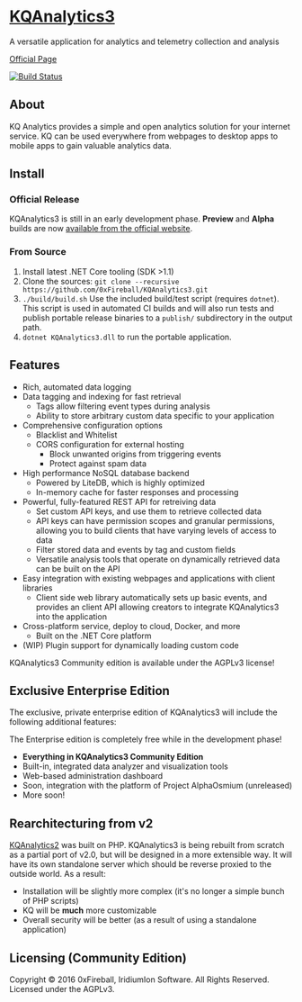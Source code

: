 
# [KQAnalytics3](https://git.io/kq3)

A versatile application for analytics and telemetry collection and analysis

[Official Page](https://iridiumion.xyz/#/projects/kqanalytics3)

[![Build Status](https://travis-ci.org/0xFireball/KQAnalytics3.svg?branch=master)](https://travis-ci.org/0xFireball/KQAnalytics3)

## About

KQ Analytics provides a simple and open analytics solution for your internet service.
KQ can be used everywhere from webpages to desktop apps to mobile apps to gain valuable analytics data.

## Install

### Official Release

KQAnalytics3 is still in an early development phase.
**Preview** and **Alpha** builds are now
[available from the official website](https://iridiumion.xyz/#/projects/kqanalytics3).

### From Source

1. Install latest .NET Core tooling (SDK >1.1)
1. Clone the sources: `git clone --recursive https://github.com/0xFireball/KQAnalytics3.git`
1. `./build/build.sh` Use the included build/test script (requires `dotnet`). This
  script is used in automated CI builds and will also run tests and publish portable release binaries
  to a `publish/` subdirectory in the output path.
1. `dotnet KQAnalytics3.dll` to run the portable application.

## Features

- Rich, automated data logging
- Data tagging and indexing for fast retrieval
  - Tags allow filtering event types during analysis
  - Ability to store arbitrary custom data specific to your application
- Comprehensive configuration options
  - Blacklist and Whitelist
  - CORS configuration for external hosting
    - Block unwanted origins from triggering events
    - Protect against spam data
- High performance NoSQL database backend
  - Powered by LiteDB, which is highly optimized
  - In-memory cache for faster responses and processing
- Powerful, fully-featured REST API for retreiving data
  - Set custom API keys, and use them to retrieve collected data
  - API keys can have permission scopes and granular permissions,
    allowing you to build clients that have varying levels of access to data
  - Filter stored data and events by tag and custom fields
  - Versatile analysis tools that operate on dynamically retrieved data
  can be built on the API
- Easy integration with existing webpages and applications with client libraries
  - Client side web library automatically sets up basic events, and provides
  an client API allowing creators to integrate KQAnalytics3 into the application
- Cross-platform service, deploy to cloud, Docker, and more
  - Built on the .NET Core platform
- (WIP) Plugin support for dynamically loading custom code

KQAnalytics3 Community edition is available under the AGPLv3 license!

## Exclusive Enterprise Edition

The exclusive, private enterprise edition of KQAnalytics3 will include the following additional features:

The Enterprise edition is completely free while in the development phase!

- **Everything in KQAnalytics3 Community Edition**
- Built-in, integrated data analyzer and visualization tools
- Web-based administration dashboard
- Soon, integration with the platform of Project AlphaOsmium (unreleased)
- More soon!

## Rearchitecturing from v2

[KQAnalytics2](https://github.com/exaphaser/KQAnalytics)
was built on PHP.
KQAnalytics3 is being rebuilt from scratch as a partial port of v2.0, but will be designed in a more extensible way.
It will have its own standalone server which should be reverse proxied to the outside world. As a result:

- Installation will be slightly more complex (it's no longer a simple bunch of PHP scripts)
- KQ will be **much** more customizable
- Overall security will be better (as a result of using a standalone application)

## Licensing (Community Edition)

Copyright &copy; 2016 0xFireball, IridiumIon Software. All Rights Reserved.  
Licensed under the AGPLv3.
